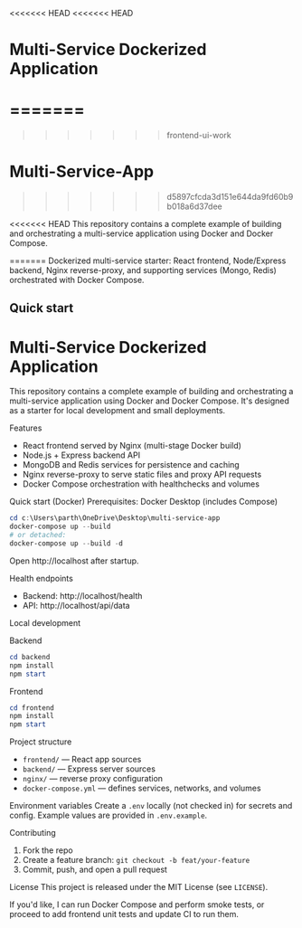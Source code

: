 <<<<<<< HEAD
<<<<<<< HEAD
# Multi-Service Dockerized Application
=======
=======
>>>>>>> frontend-ui-work
# Multi-Service-App
>>>>>>> d5897cfcda3d151e644da9fd60b9b018a6d37dee

<<<<<<< HEAD
This repository contains a complete example of building and orchestrating a multi-service application using Docker and Docker Compose.

=======
Dockerized multi-service starter: React frontend, Node/Express backend, Nginx reverse-proxy, and supporting services (Mongo, Redis) orchestrated with Docker Compose.

## Quick start

# Multi-Service Dockerized Application

This repository contains a complete example of building and orchestrating a multi-service application using Docker and Docker Compose. It's designed as a starter for local development and small deployments.

Features
- React frontend served by Nginx (multi-stage Docker build)
- Node.js + Express backend API
- MongoDB and Redis services for persistence and caching
- Nginx reverse-proxy to serve static files and proxy API requests
- Docker Compose orchestration with healthchecks and volumes

Quick start (Docker)
Prerequisites: Docker Desktop (includes Compose)

```powershell
cd c:\Users\parth\OneDrive\Desktop\multi-service-app
docker-compose up --build
# or detached:
docker-compose up --build -d
```

Open http://localhost after startup.

Health endpoints
- Backend: http://localhost/health
- API: http://localhost/api/data

Local development

Backend
```powershell
cd backend
npm install
npm start
```

Frontend
```powershell
cd frontend
npm install
npm start
```

Project structure
- `frontend/` — React app sources
- `backend/` — Express server sources
- `nginx/` — reverse proxy configuration
- `docker-compose.yml` — defines services, networks, and volumes

Environment variables
Create a `.env` locally (not checked in) for secrets and config. Example values are provided in `.env.example`.

Contributing
1. Fork the repo
2. Create a feature branch: `git checkout -b feat/your-feature`
3. Commit, push, and open a pull request

License
This project is released under the MIT License (see `LICENSE`).

If you'd like, I can run Docker Compose and perform smoke tests, or proceed to add frontend unit tests and update CI to run them.
